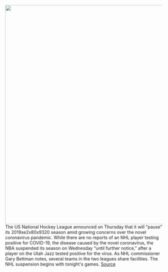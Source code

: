 <img src='https://cdn.vox-cdn.com/thumbor/LBml1zdKfBPxamJFgWOeDco10DI=/0x0:5472x3648/1200x800/filters:focal(2275x1871:3149x2745)/cdn.vox-cdn.com/uploads/chorus_image/image/66492241/1212022895.jpg.0.jpg' width='700px' /><br/>
The US National Hockey League announced on Thursday that it will “pause” its 2019xe2x80x9320 season amid growing concerns over the novel coronavirus pandemic. While there are no reports of an NHL player testing positive for COVID-19, the disease caused by the novel coronavirus, the NBA suspended its season on Wednesday “until further notice,” after a player on the Utah Jazz tested positive for the virus. As NHL commissioner Gary Bettman notes, several teams in the two leagues share facilities. The NHL suspension begins with tonight's games.
<a href='https://www.theverge.com/2020/3/12/21177092/nhl-season-suspended-coronavirus-nba-pandemic-player-positive-test'> Source <a/>